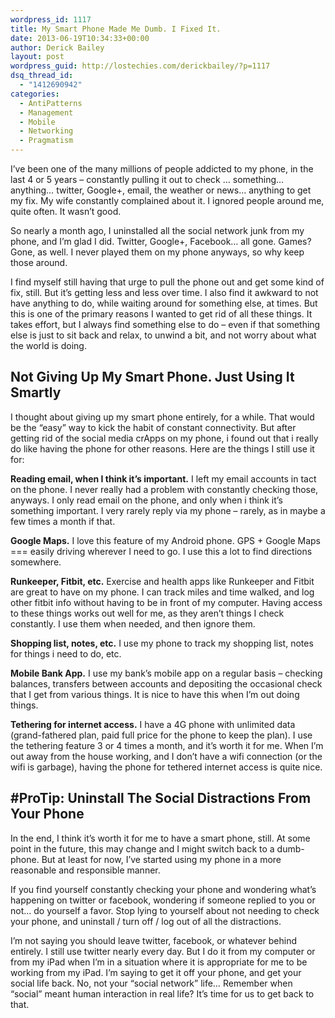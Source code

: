```yaml
---
wordpress_id: 1117
title: My Smart Phone Made Me Dumb. I Fixed It.
date: 2013-06-19T10:34:33+00:00
author: Derick Bailey
layout: post
wordpress_guid: http://lostechies.com/derickbailey/?p=1117
dsq_thread_id:
  - "1412690942"
categories:
  - AntiPatterns
  - Management
  - Mobile
  - Networking
  - Pragmatism
---
```

I&#8217;ve been one of the many millions of people addicted to my phone, in the last 4 or 5 years &#8211; constantly pulling it out to check … something… anything… twitter, Google+, email, the weather or news… anything to get my fix. My wife constantly complained about it. I ignored people around me, quite often. It wasn&#8217;t good. 

So nearly a month ago, I uninstalled all the social network junk from my phone, and I&#8217;m glad I did. Twitter, Google+, Facebook… all gone. Games? Gone, as well. I never played them on my phone anyways, so why keep those around.

I find myself still having that urge to pull the phone out and get some kind of fix, still. But it&#8217;s getting less and less over time. I also find it awkward to not have anything to do, while waiting around for something else, at times. But this is one of the primary reasons I wanted to get rid of all these things. It takes effort, but I always find something else to do &#8211; even if that something else is just to sit back and relax, to unwind a bit, and not worry about what the world is doing. 

## Not Giving Up My Smart Phone. Just Using It Smartly

I thought about giving up my smart phone entirely, for a while. That would be the &#8220;easy&#8221; way to kick the habit of constant connectivity. But after getting rid of the social media crApps on my phone, i found out that i really do like having the phone for other reasons. Here are the things I still use it for:

**Reading email, when I think it&#8217;s important.** I left my email accounts in tact on the phone. I never really had a problem with constantly checking those, anyways. I only read email on the phone, and only when i think it&#8217;s something important. I very rarely reply via my phone &#8211; rarely, as in maybe a few times a month if that.

**Google Maps.** I love this feature of my Android phone. GPS + Google Maps === easily driving wherever I need to go. I use this a lot to find directions somewhere.

**Runkeeper, Fitbit, etc.** Exercise and health apps like Runkeeper and Fitbit are great to have on my phone. I can track miles and time walked, and log other fitbit info without having to be in front of my computer. Having access to these things works out well for me, as they aren&#8217;t things I check constantly. I use them when needed, and then ignore them.

**Shopping list, notes, etc.** I use my phone to track my shopping list, notes for things i need to do, etc. 

**Mobile Bank App.** I use my bank&#8217;s mobile app on a regular basis &#8211; checking balances, transfers between accounts and depositing the occasional check that I get from various things. It is nice to have this when I&#8217;m out doing things.

**Tethering for internet access.** I have a 4G phone with unlimited data (grand-fathered plan, paid full price for the phone to keep the plan). I use the tethering feature 3 or 4 times a month, and it&#8217;s worth it for me. When I&#8217;m out away from the house working, and I don&#8217;t have a wifi connection (or the wifi is garbage), having the phone for tethered internet access is quite nice.

## #ProTip: Uninstall The Social Distractions From Your Phone

In the end, I think it&#8217;s worth it for me to have a smart phone, still. At some point in the future, this may change and I might switch back to a dumb-phone. But at least for now, I&#8217;ve started using my phone in a more reasonable and responsible manner. 

If you find yourself constantly checking your phone and wondering what&#8217;s happening on twitter or facebook, wondering if someone replied to you or not… do yourself a favor. Stop lying to yourself about not needing to check your phone, and uninstall / turn off / log out of all the distractions.

I&#8217;m not saying you should leave twitter, facebook, or whatever behind entirely. I still use twitter nearly every day. But I do it from my computer or from my iPad when I&#8217;m in a situation where it is appropriate for me to be working from my iPad. I&#8217;m saying to get it off your phone, and get your social life back. No,  not your &#8220;social network&#8221; life… Remember when &#8220;social&#8221; meant human interaction in real life? It&#8217;s time for us to get back to that.